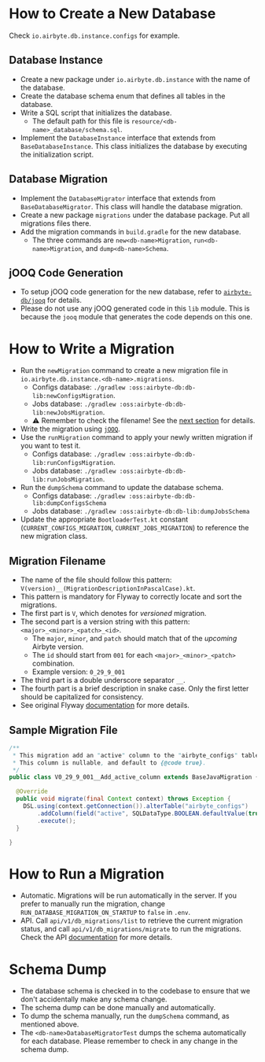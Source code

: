 # How to Create a New Database

Check `io.airbyte.db.instance.configs` for example.

## Database Instance
- Create a new package under `io.airbyte.db.instance` with the name of the database.
- Create the database schema enum that defines all tables in the database.
- Write a SQL script that initializes the database.
  - The default path for this file is `resource/<db-name>_database/schema.sql`.
- Implement the `DatabaseInstance` interface that extends from `BaseDatabaseInstance`. This class initializes the database by executing the initialization script.

## Database Migration
- Implement the `DatabaseMigrator` interface that extends from `BaseDatabaseMigrator`. This class will handle the database migration.
- Create a new package `migrations` under the database package. Put all migrations files there.
- Add the migration commands in `build.gradle` for the new database.
  - The three commands are `new<db-name>Migration`, `run<db-name>Migration`, and `dump<db-name>Schema`.

## jOOQ Code Generation
- To setup jOOQ code generation for the new database, refer to [`airbyte-db/jooq`](../jooq/README.md) for details.
- Please do not use any jOOQ generated code in this `lib` module. This is because the `jooq` module that generates the code depends on this one.

# How to Write a Migration
- Run the `newMigration` command to create a new migration file in `io.airbyte.db.instance.<db-name>.migrations`.
  - Configs database: `./gradlew :oss:airbyte-db:db-lib:newConfigsMigration`.
  - Jobs database: `./gradlew :oss:airbyte-db:db-lib:newJobsMigration`.
  - ⚠️ Remember to check the filename! See the [next section](#migration-filename) for details.
- Write the migration using [`jOOQ`](https://www.jooq.org/).
- Use the `runMigration` command to apply your newly written migration if you want to test it.
  - Configs database: `./gradlew :oss:airbyte-db:db-lib:runConfigsMigration`.
  - Jobs database: `./gradlew :oss:airbyte-db:db-lib:runJobsMigration`.
- Run the `dumpSchema` command to update the database schema.
  - Configs database: `./gradlew :oss:airbyte-db:db-lib:dumpConfigsSchema`
  - Jobs database: `./gradlew :oss:airbyte-db:db-lib:dumpJobsSchema`
- Update the appropriate `BootloaderTest.kt` constant (`CURRENT_CONFIGS_MIGRATION`, `CURRENT_JOBS_MIGRATION`) to reference the new migration class.

## Migration Filename
- The name of the file should follow this pattern: `V(version)__(MigrationDescriptionInPascalCase).kt`.
- This pattern is mandatory for Flyway to correctly locate and sort the migrations.
- The first part is `V`, which denotes for *versioned* migration.
- The second part is a version string with this pattern: `<major>_<minor>_<patch>_<id>`.
  - The `major`, `minor`, and `patch` should match that of the _upcoming_ Airbyte version.
  - The `id` should start from `001` for each `<major>_<minor>_<patch>` combination.
  - Example version: `0_29_9_001`
- The third part is a double underscore separator `__`.
- The fourth part is a brief description in snake case. Only the first letter should be capitalized for consistency.
- See original Flyway [documentation](https://flywaydb.org/documentation/concepts/migrations#naming-1) for more details.

## Sample Migration File

```java
/**
 * This migration add an "active" column to the "airbyte_configs" table.
 * This column is nullable, and default to {@code true}.
 */
public class V0_29_9_001__Add_active_column extends BaseJavaMigration {

  @Override
  public void migrate(final Context context) throws Exception {
    DSL.using(context.getConnection()).alterTable("airbyte_configs")
        .addColumn(field("active", SQLDataType.BOOLEAN.defaultValue(true).nullable(true)))
        .execute();
  }

}
```

# How to Run a Migration
- Automatic. Migrations will be run automatically in the server. If you prefer to manually run the migration, change `RUN_DATABASE_MIGRATION_ON_STARTUP` to `false` in `.env`.
- API. Call `api/v1/db_migrations/list` to retrieve the current migration status, and call `api/v1/db_migrations/migrate` to run the migrations. Check the API [documentation](https://airbyte-public-api-docs.s3.us-east-2.amazonaws.com/rapidoc-api-docs.html#tag--db_migration) for more details.

# Schema Dump
- The database schema is checked in to the codebase to ensure that we don't accidentally make any schema change.
- The schema dump can be done manually and automatically.
- To dump the schema manually, run the `dumpSchema` command, as mentioned above.
- The `<db-name>DatabaseMigratorTest` dumps the schema automatically for each database. Please remember to check in any change in the schema dump.
